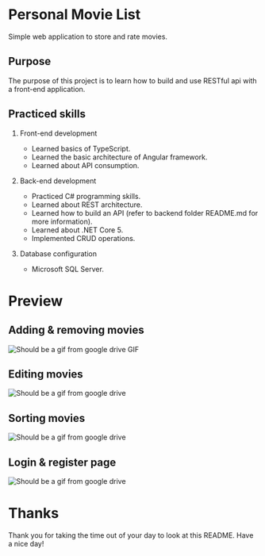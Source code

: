 # Personal Movie List
Simple web application to store and rate movies.
## Purpose
The purpose of this project is to learn how to build and use RESTful api with a front-end application.
## Practiced skills
1. Front-end development

    * Learned basics of TypeScript.
    * Learned the basic architecture of Angular framework.
    * Learned about API consumption.
    
2. Back-end development

    * Practiced C# programming skills.
    * Learned about REST architecture.
    * Learned how to build an API (refer to backend folder README.md for more information).
    * Learned about .NET Core 5.
    * Implemented CRUD operations.

3. Database configuration

    * Microsoft SQL Server.

# Preview
## Adding & removing movies
![Should be a gif from google drive](https://drive.google.com/uc?export=view&id=1mmnWxnuayVEvg5bVoRCLah7ocq1wx-FM)
GIF
## Editing movies
![Should be a gif from google drive](https://drive.google.com/uc?export=view&id=1TQiqNg5kTDMb83HwxYyT6jJff_3BCHyZ)
## Sorting movies
![Should be a gif from google drive](https://drive.google.com/uc?export=view&id=1_M0z0GAbumyqhTjhT_8FUrUbfShAMH9Y)
## Login & register page
![Should be a gif from google drive](https://drive.google.com/uc?export=view&id=1LVQMcI93L9-IENWB3r7mZPEdwN5WBQWE)
# Thanks
Thank you for taking the time out of your day to look at this README. Have a nice day!
